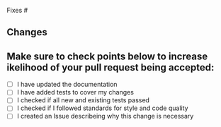 
Fixes #

## Changes



## Make sure to check points below to increase ikelihood of your pull request being accepted:

- [ ] I have updated the documentation
- [ ] I have added tests to cover my changes
- [ ] I checked if all new and existing tests passed
- [ ] I checked if I followed standards for style and code quality
- [ ] I created an Issue describeing why this change is necessary
